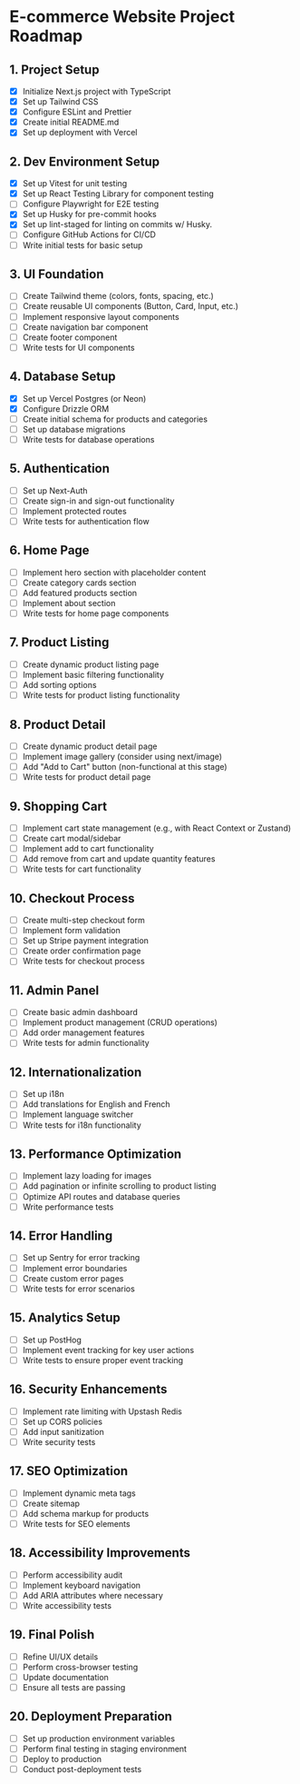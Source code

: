 # E-commerce Website Project Roadmap

## 1. Project Setup

- [x] Initialize Next.js project with TypeScript
- [x] Set up Tailwind CSS
- [x] Configure ESLint and Prettier
- [x] Create initial README.md
- [x] Set up deployment with Vercel

## 2. Dev Environment Setup

- [x] Set up Vitest for unit testing
- [x] Set up React Testing Library for component testing
- [ ] Configure Playwright for E2E testing
- [x] Set up Husky for pre-commit hooks
- [x] Set up lint-staged for linting on commits w/ Husky.
- [ ] Configure GitHub Actions for CI/CD
- [ ] Write initial tests for basic setup

## 3. UI Foundation

- [ ] Create Tailwind theme (colors, fonts, spacing, etc.)
- [ ] Create reusable UI components (Button, Card, Input, etc.)
- [ ] Implement responsive layout components
- [ ] Create navigation bar component
- [ ] Create footer component
- [ ] Write tests for UI components

## 4. Database Setup

- [x] Set up Vercel Postgres (or Neon)
- [x] Configure Drizzle ORM
- [ ] Create initial schema for products and categories
- [ ] Set up database migrations
- [ ] Write tests for database operations

## 5. Authentication

- [ ] Set up Next-Auth
- [ ] Create sign-in and sign-out functionality
- [ ] Implement protected routes
- [ ] Write tests for authentication flow

## 6. Home Page

- [ ] Implement hero section with placeholder content
- [ ] Create category cards section
- [ ] Add featured products section
- [ ] Implement about section
- [ ] Write tests for home page components

## 7. Product Listing

- [ ] Create dynamic product listing page
- [ ] Implement basic filtering functionality
- [ ] Add sorting options
- [ ] Write tests for product listing functionality

## 8. Product Detail

- [ ] Create dynamic product detail page
- [ ] Implement image gallery (consider using next/image)
- [ ] Add "Add to Cart" button (non-functional at this stage)
- [ ] Write tests for product detail page

## 9. Shopping Cart

- [ ] Implement cart state management (e.g., with React Context or Zustand)
- [ ] Create cart modal/sidebar
- [ ] Implement add to cart functionality
- [ ] Add remove from cart and update quantity features
- [ ] Write tests for cart functionality

## 10. Checkout Process

- [ ] Create multi-step checkout form
- [ ] Implement form validation
- [ ] Set up Stripe payment integration
- [ ] Create order confirmation page
- [ ] Write tests for checkout process

## 11. Admin Panel

- [ ] Create basic admin dashboard
- [ ] Implement product management (CRUD operations)
- [ ] Add order management features
- [ ] Write tests for admin functionality

## 12. Internationalization

- [ ] Set up i18n
- [ ] Add translations for English and French
- [ ] Implement language switcher
- [ ] Write tests for i18n functionality

## 13. Performance Optimization

- [ ] Implement lazy loading for images
- [ ] Add pagination or infinite scrolling to product listing
- [ ] Optimize API routes and database queries
- [ ] Write performance tests

## 14. Error Handling

- [ ] Set up Sentry for error tracking
- [ ] Implement error boundaries
- [ ] Create custom error pages
- [ ] Write tests for error scenarios

## 15. Analytics Setup

- [ ] Set up PostHog
- [ ] Implement event tracking for key user actions
- [ ] Write tests to ensure proper event tracking

## 16. Security Enhancements

- [ ] Implement rate limiting with Upstash Redis
- [ ] Set up CORS policies
- [ ] Add input sanitization
- [ ] Write security tests

## 17. SEO Optimization

- [ ] Implement dynamic meta tags
- [ ] Create sitemap
- [ ] Add schema markup for products
- [ ] Write tests for SEO elements

## 18. Accessibility Improvements

- [ ] Perform accessibility audit
- [ ] Implement keyboard navigation
- [ ] Add ARIA attributes where necessary
- [ ] Write accessibility tests

## 19. Final Polish

- [ ] Refine UI/UX details
- [ ] Perform cross-browser testing
- [ ] Update documentation
- [ ] Ensure all tests are passing

## 20. Deployment Preparation

- [ ] Set up production environment variables
- [ ] Perform final testing in staging environment
- [ ] Deploy to production
- [ ] Conduct post-deployment tests
